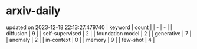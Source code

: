 # arxiv-daily
updated on 2023-12-18 22:13:27.479740
| keyword | count |
| - | - |
| diffusion | 9 |
| self-supervised | 2 |
| foundation model | 2 |
| generative | 7 |
| anomaly | 2 |
| in-context | 0 |
| memory | 9 |
| few-shot | 4 |
